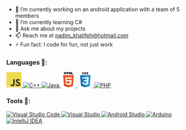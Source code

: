 

<!--
**nadimkhalifeh/nadimkhalifeh** is a ✨ _special_ ✨ repository because its `README.md` (this file) appears on your GitHub profile.
-->

<!-- <img align="right" alt="Coding" width="400" src="https://github.com/nadimkhalifeh/nadimkhalifeh/blob/main/banner-2.png"> -->


- 🔭 I’m currently working on an android application with a team of 5 members
- 🌱 I’m currently learning C#
- 💬 Ask me about my projects
- 📫 Reach me at nadim_khalifeh@hotmail.com
- ⚡ Fun fact: I code for fun, not just work
  

<h3 align="left">Languages 💬:</h3>
<p align="left">
    <a href="https://www.javascript.com/" target="_blank">
        <img src="https://raw.githubusercontent.com/github/explore/80688e429a7d4ef2fca1e82350fe8e3517d3494d/topics/javascript/javascript.png" alt="JavaScript" width="40" height="40"/>
    </a>
    <a href="https://www.cplusplus.com/" target="_blank">
        <img src="https://skillicons.dev/icons?i=cpp" alt="C++" width="40" height="40"/>
    </a>
    <a href="https://www.java.com/" target="_blank">
        <img src="https://skillicons.dev/icons?i=java" alt="Java" width="40" height="40"/>
    </a>
    <a href="https://developer.mozilla.org/en-US/docs/Web/HTML" target="_blank">
        <img src="https://raw.githubusercontent.com/github/explore/80688e429a7d4ef2fca1e82350fe8e3517d3494d/topics/html/html.png" alt="HTML" width="40" height="40"/>
    </a>
    <a href="https://developer.mozilla.org/en-US/docs/Web/CSS" target="_blank">
        <img src="https://raw.githubusercontent.com/github/explore/80688e429a7d4ef2fca1e82350fe8e3517d3494d/topics/css/css.png" alt="CSS" width="40" height="40"/>
    </a>
    <a href="https://www.php.net/" target="_blank">
        <img src="https://skillicons.dev/icons?i=php" alt="PHP" width="40" height="40"/>
    </a>
</p>
<h3 align="left"> Tools 🔧: </h3>
<p align="left">
    <a href="https://code.visualstudio.com/" target="_blank">
        <img src="https://skillicons.dev/icons?i=vscode" alt="Visual Studio Code" width="40" height="40"/>
    </a>
    <a href="https://visualstudio.microsoft.com/" target="_blank">
        <img src="https://skillicons.dev/icons?i=visualstudio" alt="Visual Studio" width="40" height="40"/>
    </a>
    <a href="https://skillicons.dev/icons?i=androidstudio" target="_blank">
        <img src="https://skillicons.dev/icons?i=androidstudio" alt="Android Studio" width="40" height="40"/>
    </a>
    <a href="https://www.arduino.cc/" target="_blank">
        <img src="https://skillicons.dev/icons?i=arduino" alt="Arduino" width="40" height="40"/>
    </a>
    <a href="https://www.jetbrains.com/idea/" target="_blank">
        <img src="https://skillicons.dev/icons?i=idea" alt="IntelliJ IDEA" width="40" height="40"/>
    </a>
</p>


